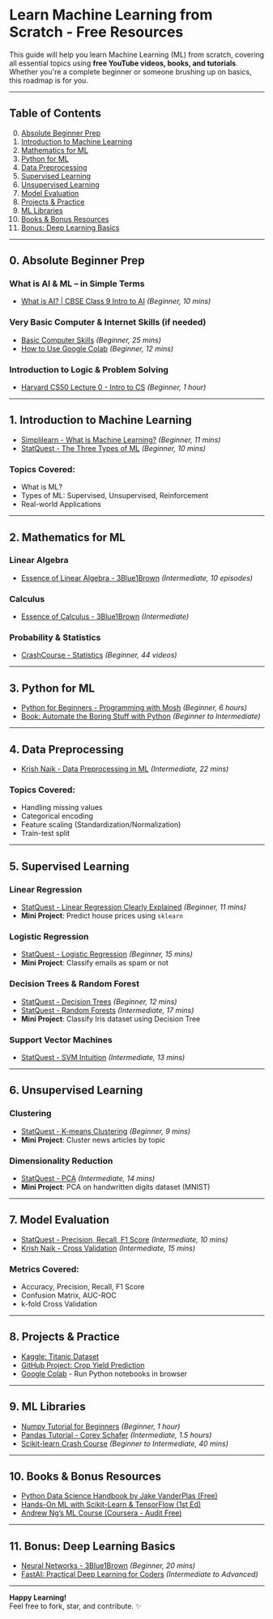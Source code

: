 # Learn Machine Learning from Scratch - Free Resources

This guide will help you learn Machine Learning (ML) from scratch, covering all essential topics using **free YouTube videos, books, and tutorials**. Whether you're a complete beginner or someone brushing up on basics, this roadmap is for you.

---

## Table of Contents
0. [Absolute Beginner Prep](#0-absolute-beginner-prep)
1. [Introduction to Machine Learning](#1-introduction-to-machine-learning)
2. [Mathematics for ML](#2-mathematics-for-ml)
3. [Python for ML](#3-python-for-ml)
4. [Data Preprocessing](#4-data-preprocessing)
5. [Supervised Learning](#5-supervised-learning)
6. [Unsupervised Learning](#6-unsupervised-learning)
7. [Model Evaluation](#7-model-evaluation)
8. [Projects & Practice](#8-projects--practice)
9. [ML Libraries](#9-ml-libraries)
10. [Books & Bonus Resources](#10-books--bonus-resources)
11. [Bonus: Deep Learning Basics](#11-bonus-deep-learning-basics)

---

## 0. Absolute Beginner Prep

### What is AI & ML – in Simple Terms
- [What is AI? | CBSE Class 9 Intro to AI](https://www.youtube.com/watch?v=2ePf9rue1Ao) *(Beginner, 10 mins)*

### Very Basic Computer & Internet Skills (if needed)
- [Basic Computer Skills](https://www.youtube.com/watch?v=p8kGZsQMuo4) *(Beginner, 25 mins)*
- [How to Use Google Colab](https://www.youtube.com/watch?v=inN8seMm7UI) *(Beginner, 12 mins)*

### Introduction to Logic & Problem Solving
- [Harvard CS50 Lecture 0 - Intro to CS](https://www.youtube.com/watch?v=Yo3f8g7Yzws) *(Beginner, 1 hour)*

---

## 1. Introduction to Machine Learning

- [Simplilearn - What is Machine Learning?](https://www.youtube.com/watch?v=ukzFI9rgwfU) *(Beginner, 11 mins)*
- [StatQuest - The Three Types of ML](https://www.youtube.com/watch?v=8JvyBT4RUW8) *(Beginner, 10 mins)*

### Topics Covered:
- What is ML?
- Types of ML: Supervised, Unsupervised, Reinforcement
- Real-world Applications

---

## 2. Mathematics for ML

### Linear Algebra
- [Essence of Linear Algebra - 3Blue1Brown](https://www.youtube.com/playlist?list=PLZHQObOWTQDMsr9K-rj53DwVRMYO3t5Yr) *(Intermediate, 10 episodes)*

### Calculus
- [Essence of Calculus - 3Blue1Brown](https://www.youtube.com/playlist?list=PLZHQObOWTQDMsr9K-rj53DwVRMYO3t5Yr) *(Intermediate)*

### Probability & Statistics
- [CrashCourse - Statistics](https://www.youtube.com/playlist?list=PL8dPuuaLjXtOfse2ncvffeelTrqvhrz8H) *(Beginner, 44 videos)*

---

## 3. Python for ML

- [Python for Beginners - Programming with Mosh](https://www.youtube.com/watch?v=_uQrJ0TkZlc) *(Beginner, 6 hours)*
- [Book: Automate the Boring Stuff with Python](https://automatetheboringstuff.com/) *(Beginner to Intermediate)*

---

## 4. Data Preprocessing

- [Krish Naik - Data Preprocessing in ML](https://www.youtube.com/watch?v=4RJlK6zH9vI) *(Intermediate, 22 mins)*

### Topics Covered:
- Handling missing values
- Categorical encoding
- Feature scaling (Standardization/Normalization)
- Train-test split

---

## 5. Supervised Learning

### Linear Regression
- [StatQuest - Linear Regression Clearly Explained](https://www.youtube.com/watch?v=nk2CQITm_eo) *(Beginner, 11 mins)*
- **Mini Project**: Predict house prices using `sklearn`

### Logistic Regression
- [StatQuest - Logistic Regression](https://www.youtube.com/watch?v=yIYKR4sgzI8) *(Beginner, 15 mins)*
- **Mini Project**: Classify emails as spam or not

### Decision Trees & Random Forest
- [StatQuest - Decision Trees](https://www.youtube.com/watch?v=7VeUPuFGJHk) *(Beginner, 12 mins)*
- [StatQuest - Random Forests](https://www.youtube.com/watch?v=J4Wdy0Wc_xQ) *(Intermediate, 17 mins)*
- **Mini Project**: Classify Iris dataset using Decision Tree

### Support Vector Machines
- [StatQuest - SVM Intuition](https://www.youtube.com/watch?v=efR1C6CvhmE) *(Intermediate, 13 mins)*

---

## 6. Unsupervised Learning

### Clustering
- [StatQuest - K-means Clustering](https://www.youtube.com/watch?v=4b5d3muPQmA) *(Beginner, 9 mins)*
- **Mini Project**: Cluster news articles by topic

### Dimensionality Reduction
- [StatQuest - PCA](https://www.youtube.com/watch?v=FgakZw6K1QQ) *(Intermediate, 14 mins)*
- **Mini Project**: PCA on handwritten digits dataset (MNIST)

---

## 7. Model Evaluation

- [StatQuest - Precision, Recall, F1 Score](https://www.youtube.com/watch?v=4jRBRDbJemM) *(Intermediate, 10 mins)*
- [Krish Naik - Cross Validation](https://www.youtube.com/watch?v=6dbrR-WymjI) *(Intermediate, 15 mins)*

### Metrics Covered:
- Accuracy, Precision, Recall, F1 Score
- Confusion Matrix, AUC-ROC
- k-fold Cross Validation

---

## 8. Projects & Practice

- [Kaggle: Titanic Dataset](https://www.kaggle.com/competitions/titanic)
- [GitHub Project: Crop Yield Prediction](https://github.com/h4ck3r0/crop-yielding-prediction)
- [Google Colab](https://colab.research.google.com/) - Run Python notebooks in browser

---

## 9. ML Libraries

- [Numpy Tutorial for Beginners](https://www.youtube.com/watch?v=QUT1VHiLmmI) *(Beginner, 1 hour)*
- [Pandas Tutorial - Corey Schafer](https://www.youtube.com/watch?v=vmEHCJofslg) *(Intermediate, 1.5 hours)*
- [Scikit-learn Crash Course](https://www.youtube.com/watch?v=0Lt9w-BxKFQ) *(Beginner to Intermediate, 40 mins)*

---

## 10. Books & Bonus Resources

- [Python Data Science Handbook by Jake VanderPlas (Free)](https://jakevdp.github.io/PythonDataScienceHandbook/)
- [Hands-On ML with Scikit-Learn & TensorFlow (1st Ed)](https://github.com/ageron/handson-ml)
- [Andrew Ng’s ML Course (Coursera - Audit Free)](https://www.coursera.org/learn/machine-learning)

---

## 11. Bonus: Deep Learning Basics

- [Neural Networks - 3Blue1Brown](https://www.youtube.com/watch?v=aircAruvnKk) *(Beginner, 20 mins)*
- [FastAI: Practical Deep Learning for Coders](https://course.fast.ai/) *(Intermediate to Advanced)*

---

**Happy Learning!**  
Feel free to fork, star, and contribute. ✨
